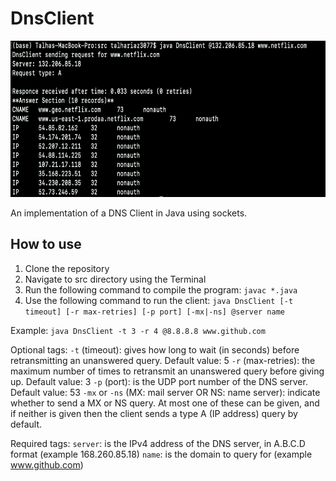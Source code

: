 # DnsClient

<img src="https://github.com/talha-riaz/DnsClient/blob/master/img/img1.png" height="250" width="600"/>

An implementation of a DNS Client in Java using sockets.

## How to use
1. Clone the repository
2. Navigate to src directory using the Terminal
3. Run the following command to compile the program:
`javac *.java`
4. Use the following command to run the client:
`java DnsClient [-t timeout] [-r max-retries] [-p port] [-mx|-ns] @server name`

Example:
`java DnsClient -t 3 -r 4 @8.8.8.8 www.github.com`

Optional tags:
`-t` (timeout): gives how long to wait (in seconds) before retransmitting an unanswered query. Default value: 5
`-r` (max-retries): the maximum number of times to retransmit an unanswered query before giving up. Default value: 3
`-p` (port): is the UDP port number of the DNS server. Default value: 53
`-mx` or `-ns` (MX: mail server OR NS: name server): indicate whether to send a MX or NS query. At most one of these can be given, and if neither is given then the client sends a type A (IP address) query by default.

Required tags:
`server`: is the IPv4 address of the DNS server, in A.B.C.D format (example 168.260.85.18)
`name`: is the domain to query for (example www.github.com)
